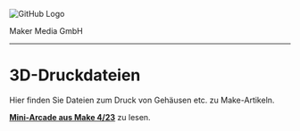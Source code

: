 ![GitHub Logo](http://www.heise.de/make/icons/make_logo.png)

Maker Media GmbH
*** 

# 3D-Druckdateien
Hier finden Sie Dateien zum Druck von Gehäusen etc. zu Make-Artikeln.

**[Mini-Arcade aus Make 4/23](https://www.heise.de/select/make/2021/1/2020408465876482831)** zu lesen. 
